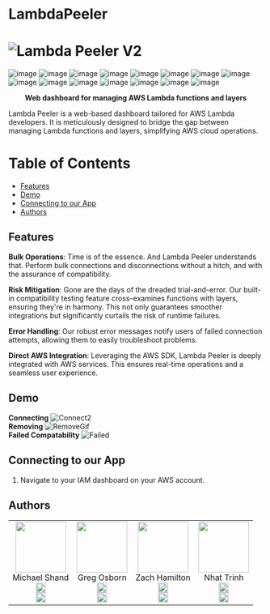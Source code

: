 # LambdaPeeler
# ![Lambda Peeler V2](https://github.com/oslabs-beta/LambdaPeeler/assets/135868272/d2dcfdf0-d4a3-4549-b2a0-57f69f7c3f81)
![image](https://github.com/oslabs-beta/LambdaPeeler/assets/135868272/4a40068b-3000-4bc2-b401-f9a89fd4c130)
![image](https://github.com/oslabs-beta/LambdaPeeler/assets/135868272/e8363ab1-9650-43ae-b569-1e22ac594acb)
![image](https://github.com/oslabs-beta/LambdaPeeler/assets/135868272/0ede3d9f-fa64-4d84-ad92-c85566e90fc4)
![image](https://github.com/oslabs-beta/LambdaPeeler/assets/135868272/d3bf398d-34b7-480d-b217-d1095b7fb401)
![image](https://github.com/oslabs-beta/LambdaPeeler/assets/135868272/21bd9abf-f5ef-4504-bbc3-4d41e4b3bdb4)
![image](https://github.com/oslabs-beta/LambdaPeeler/assets/135868272/a856aca2-b048-4100-8c68-5232cac0544d)
![image](https://github.com/oslabs-beta/LambdaPeeler/assets/135868272/9a2a204b-c276-4ada-94fa-a9ec35062b10)
![image](https://github.com/oslabs-beta/LambdaPeeler/assets/135868272/dfd23f70-cca2-4ae1-9df6-01a30c93daea)
![image](https://github.com/oslabs-beta/LambdaPeeler/assets/135868272/5e25d4e4-dbc5-4667-8721-c23ce76fe600)
![image](https://github.com/oslabs-beta/LambdaPeeler/assets/135868272/b270f1ae-79f4-4c6d-a2c7-1dbf7342008e)
![image](https://github.com/oslabs-beta/LambdaPeeler/assets/135868272/ccd77e55-0399-4d4a-b41f-41f369774f7a)
![image](https://github.com/oslabs-beta/LambdaPeeler/assets/135868272/8c57c3c0-ed7d-495c-8c8e-1f229c817a7b)
![image](https://github.com/oslabs-beta/LambdaPeeler/assets/135868272/4963c2d6-fa49-43a1-9d83-fdea0822eb9d)
![image](https://github.com/oslabs-beta/LambdaPeeler/assets/135868272/0a86a0f5-18bc-403c-9bf1-ba281edbe033)
![image](https://github.com/oslabs-beta/LambdaPeeler/assets/135868272/982f9d6e-cf86-4ce6-b1ff-bee89edb2fa6)

<p align="center"><strong>Web dashboard for managing AWS Lambda functions and layers</strong></p>
Lambda Peeler is a web-based dashboard tailored for AWS Lambda developers. It is meticulously designed to bridge the gap between managing Lambda functions and layers, simplifying AWS cloud operations.

# Table of Contents
- [Features](#features)
- [Demo](#demo)
- [Connecting to our App](#connecting-to-our-app)
- [Authors](#authors)
## Features
**Bulk Operations**: Time is of the essence. And Lambda Peeler understands that. Perform bulk connections and disconnections without a hitch, and with the assurance of compatibility.  

**Risk Mitigation**: Gone are the days of the dreaded trial-and-error. Our built-in compatibility testing feature cross-examines functions with layers, ensuring they're in harmony. This not only guarantees smoother integrations but significantly curtails the risk of runtime failures.  

**Error Handling**: Our robust error messages notify users of failed connection attempts, allowing them to easily troubleshoot problems.

**Direct AWS Integration**: Leveraging the AWS SDK, Lambda Peeler is deeply integrated with AWS services. This ensures real-time operations and a seamless user experience.  

## Demo
**Connecting**
![Connect2](https://github.com/oslabs-beta/LambdaPeeler/assets/135868272/8159a173-0024-4f7b-b315-5e710203128f)        
**Removing**
![RemoveGif](https://github.com/oslabs-beta/LambdaPeeler/assets/135868272/532bfef1-75f4-4843-ab00-d3eb4f60edf0)        
**Failed Compatability**
![Failed](https://github.com/oslabs-beta/LambdaPeeler/assets/135868272/ab1706a9-82e4-4660-89ef-5e51093543ba)    

## Connecting to our App
1. Navigate to your IAM dashboard on your AWS account.


## Authors
<table>
    <tr>
        <td align="center">
            <img src="https://github.com/oslabs-beta/LambdaPeeler/assets/135868272/8375918d-26df-470e-977c-e579b9d19e1b" width="100">
            <br>
            Michael Shand
            <br>
            <a href="https://github.com/shandie231">
                <img src="https://github-production-user-asset-6210df.s3.amazonaws.com/135868272/270130809-4c88307f-f388-4c61-b301-695526fdec0d.png" width="20" alt="GitHub">
            </a>
            <br>
            <a href="https://www.linkedin.com/in/michael-shand-0a2924163/">
                <img src="https://github-production-user-asset-6210df.s3.amazonaws.com/135868272/270130207-a52096b1-552d-4c57-982c-3f22023ed68a.png" width="20" alt="LinkedIn">
            </a>
        </td>
        <td align="center">
            <img src="https://github.com/oslabs-beta/LambdaPeeler/assets/135868272/b266f84f-9d5f-436b-aaae-93aacf16aae3" width="100">
            <br>
            Greg Osborn
            <br>
            <a href="https://github.com/greg-osborn">
                <img src="https://github-production-user-asset-6210df.s3.amazonaws.com/135868272/270130809-4c88307f-f388-4c61-b301-695526fdec0d.png" width="20" alt="GitHub">
            </a>
            <br>
            <a href="https://www.linkedin.com/in/gregdosborn/">
                <img src="https://github-production-user-asset-6210df.s3.amazonaws.com/135868272/270130207-a52096b1-552d-4c57-982c-3f22023ed68a.png" width="20" alt="LinkedIn">
            </a>
        </td>
        <td align="center">
            <img src="https://github.com/oslabs-beta/LambdaPeeler/assets/135868272/053246c1-1360-4bb0-a548-5387298b5ef6" width="100">
            <br>
            Zach Hamilton
            <br>
            <a href="https://github.com/ZachMHamilton">
                <img src="https://github-production-user-asset-6210df.s3.amazonaws.com/135868272/270130809-4c88307f-f388-4c61-b301-695526fdec0d.png" width="20" alt="GitHub">
            </a>
            <br>
            <a href="https://www.linkedin.com/in/zach-m-hamilton/">
                <img src="https://github-production-user-asset-6210df.s3.amazonaws.com/135868272/270130207-a52096b1-552d-4c57-982c-3f22023ed68a.png" width="20" alt="LinkedIn">
            </a>
        </td>
        <td align="center">
            <img src="https://github.com/oslabs-beta/LambdaPeeler/assets/135868272/6c10ba8b-71a2-4fc1-9bde-b793d8780a24" width="100">
            <br>
            Nhat Trinh
            <br>
            <a href="https://github.com/Nhat-Trinh1">
                <img src="https://github-production-user-asset-6210df.s3.amazonaws.com/135868272/270130809-4c88307f-f388-4c61-b301-695526fdec0d.png" width="20" alt="GitHub">
            </a>
            <br>
            <a href="https://www.linkedin.com/in/nhattrinh/">
                <img src="https://github-production-user-asset-6210df.s3.amazonaws.com/135868272/270130207-a52096b1-552d-4c57-982c-3f22023ed68a.png" width="20" alt="LinkedIn">
            </a>
        </td>
    </tr>
</table>
